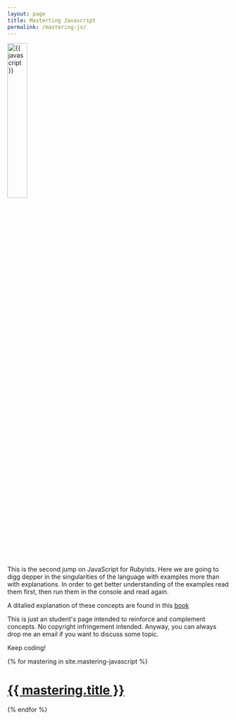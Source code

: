 ```yaml
---
layout: page
title: Masterting Javascript
permalink: /mastering-js/
---
```


<img src="https://upload.wikimedia.org/wikipedia/commons/thumb/b/ba/Javascript_badge.svg/1000px-Javascript_badge.svg.png" alt="{{ javascript }}" style="width: 30%; height: 30%"/>
<br/>

This is the second jump on JavaScript for Rubyists. Here we are going to digg depper in the singularities of the language with examples more than with explanations. In order to get better understanding of the examples read them first, then run them in the console and read again.

A ditalied explanation of these concepts are found in this [book](https://www.amazon.com/Mastering-JavaScript-Ved-Antani/dp/1785281348) 

This is just an student's page intended to reinforce and complement concepts. No copyright infringement intended. Anyway, you can always drop me an email if you want to discuss some topic.

Keep coding!

{% for mastering in site.mastering-javascript %}
  <div class="">
    <h1> <a href="{{ mastering.url }}">{{ mastering.title }}</a></h1>
  </div>
{% endfor %}
